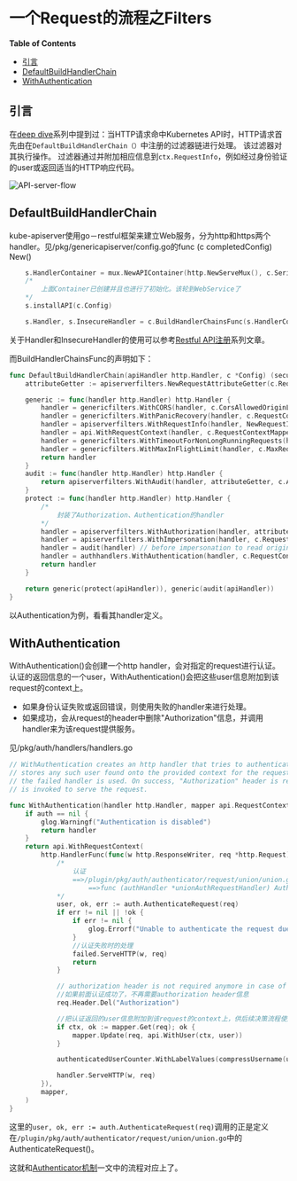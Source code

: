 # 一个Request的流程之Filters

**Table of Contents**
<!-- BEGIN MUNGE: GENERATED_TOC -->
  - [引言](#引言)
  - [DefaultBuildHandlerChain](#defaultbuildhandlerchain)
  - [WithAuthentication](#withauthentication)

<!-- END MUNGE: GENERATED_TOC -->

## 引言
在[deep dive]()系列中提到过：当HTTP请求命中Kubernetes API时，HTTP请求首先由在`DefaultBuildHandlerChain（）`中注册的过滤器链进行处理。 该过滤器对其执行操作。 过滤器通过并附加相应信息到`ctx.RequestInfo`，例如经过身份验证的user或返回适当的HTTP响应代码。

![API-server-flow](https://github.com/Kevin-fqh/learning-k8s-source-code/blob/master/images/API-server-flow.png)

## DefaultBuildHandlerChain
kube-apiserver使用go－restful框架来建立Web服务，分为http和https两个handler。见/pkg/genericapiserver/config.go的func (c completedConfig) New() 

```go
	s.HandlerContainer = mux.NewAPIContainer(http.NewServeMux(), c.Serializer)
	/*
		上面Container已创建并且也进行了初始化。该轮到WebService了
	*/
	s.installAPI(c.Config)

	s.Handler, s.InsecureHandler = c.BuildHandlerChainsFunc(s.HandlerContainer.ServeMux, c.Config)
```
关于Handler和InsecureHandler的使用可以参考[Restful API注册]()系列文章。

而BuildHandlerChainsFunc的声明如下：
```go
func DefaultBuildHandlerChain(apiHandler http.Handler, c *Config) (secure, insecure http.Handler) {
	attributeGetter := apiserverfilters.NewRequestAttributeGetter(c.RequestContextMapper)

	generic := func(handler http.Handler) http.Handler {
		handler = genericfilters.WithCORS(handler, c.CorsAllowedOriginList, nil, nil, nil, "true")
		handler = genericfilters.WithPanicRecovery(handler, c.RequestContextMapper)
		handler = apiserverfilters.WithRequestInfo(handler, NewRequestInfoResolver(c), c.RequestContextMapper)
		handler = api.WithRequestContext(handler, c.RequestContextMapper)
		handler = genericfilters.WithTimeoutForNonLongRunningRequests(handler, c.LongRunningFunc)
		handler = genericfilters.WithMaxInFlightLimit(handler, c.MaxRequestsInFlight, c.LongRunningFunc)
		return handler
	}
	audit := func(handler http.Handler) http.Handler {
		return apiserverfilters.WithAudit(handler, attributeGetter, c.AuditWriter)
	}
	protect := func(handler http.Handler) http.Handler {
		/*
			封装了Authorization、Authentication的handler
		*/
		handler = apiserverfilters.WithAuthorization(handler, attributeGetter, c.Authorizer)
		handler = apiserverfilters.WithImpersonation(handler, c.RequestContextMapper, c.Authorizer)
		handler = audit(handler) // before impersonation to read original user
		handler = authhandlers.WithAuthentication(handler, c.RequestContextMapper, c.Authenticator, authhandlers.Unauthorized(c.SupportsBasicAuth))
		return handler
	}

	return generic(protect(apiHandler)), generic(audit(apiHandler))
}
```
以Authentication为例，看看其handler定义。

## WithAuthentication

WithAuthentication()会创建一个http handler，会对指定的request进行认证。 
认证的返回信息的一个user，WithAuthentication()会把这些user信息附加到该request的context上。 
- 如果身份认证失败或返回错误，则使用失败的handler来进行处理。 
- 如果成功，会从request的header中删除"Authorization"信息，并调用handler来为该request提供服务。 

见/pkg/auth/handlers/handlers.go

```go
// WithAuthentication creates an http handler that tries to authenticate the given request as a user, and then
// stores any such user found onto the provided context for the request. If authentication fails or returns an error
// the failed handler is used. On success, "Authorization" header is removed from the request and handler
// is invoked to serve the request.

func WithAuthentication(handler http.Handler, mapper api.RequestContextMapper, auth authenticator.Request, failed http.Handler) http.Handler {
	if auth == nil {
		glog.Warningf("Authentication is disabled")
		return handler
	}
	return api.WithRequestContext(
		http.HandlerFunc(func(w http.ResponseWriter, req *http.Request) {
			/*
				认证
				==>/plugin/pkg/auth/authenticator/request/union/union.go
					==>func (authHandler *unionAuthRequestHandler) AuthenticateRequest
			*/
			user, ok, err := auth.AuthenticateRequest(req)
			if err != nil || !ok {
				if err != nil {
					glog.Errorf("Unable to authenticate the request due to an error: %v", err)
				}
				//认证失败时的处理
				failed.ServeHTTP(w, req)
				return
			}

			// authorization header is not required anymore in case of a successful authentication.
			//如果前面认证成功了，不再需要authorization header信息
			req.Header.Del("Authorization")

			//把认证返回的user信息附加到该request的context上，供后续决策流程使用
			if ctx, ok := mapper.Get(req); ok {
				mapper.Update(req, api.WithUser(ctx, user))
			}

			authenticatedUserCounter.WithLabelValues(compressUsername(user.GetName())).Inc()

			handler.ServeHTTP(w, req)
		}),
		mapper,
	)
}
```

这里的`user, ok, err := auth.AuthenticateRequest(req)`调用的正是定义在`/plugin/pkg/auth/authenticator/request/union/union.go`中的AuthenticateRequest()。 

这就和[Authenticator机制]()一文中的流程对应上了。 






